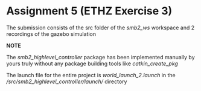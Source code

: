 # Assignment 5 (ETHZ Exercise 3)

The submission consists of the src folder of the *smb2_ws* workspace and 2 recordings
of the gazebo simulation

**NOTE**

The *smb2_highlevel_controller* package has been implemented manually by yours truly without any package building tools like *catkin_create_pkg*

The launch file for the entire project is *world_launch_2.launch* in the 
*/src/smb2_highlevel_controller/launch/* directory


